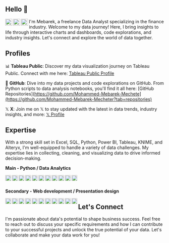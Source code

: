 ## Hello :wave:

<a href="https://twitter.com/MecheterMebarek/">
  <img align="left" alt="Twitter" width="22px" src="https://cdn.jsdelivr.net/npm/simple-icons@v3/icons/twitter.svg" />
</a>
<a href="www.linkedin.com/in/mohammed-mebarek-mecheter/">
  <img align="left" alt="Linkedin" width="22px" src="https://cdn.jsdelivr.net/npm/simple-icons@v3/icons/linkedin.svg" />
</a>
<a href="https://www.instagram.com/heydata/">
  <img align="left" alt="Instagram" width="22px" src="https://cdn.jsdelivr.net/npm/simple-icons@3.13.0/icons/instagram.svg" />
</a>


I'm Mebarek, a freelance Data Analyst specializing in the finance industry. Welcome to my data journey! Here, I bring insights to life through interactive charts and dashboards, code explorations, and industry insights. Let's connect and explore the world of data together.

## Profiles

📊 **Tableau Public**: Discover my data visualization journey on Tableau Public. Connect with me here: [Tableau Public Profile](https://public.tableau.com/app/profile/mohammed.mebarek.mecheter)

🚀 **GitHub**: Dive into my data projects and code explorations on GitHub. From Python scripts to data analysis notebooks, you'll find it all here: [GitHub Repositories](https://github.com/Mohammed-Mebarek-Mechete](https://github.com/Mohammed-Mebarek-Mecheter?tab=repositories)

𝕏 **X**: Join me on 𝕏 to stay updated with the latest in data trends, industry insights, and more: [𝕏 Profile](https://twitter.com/MecheterMebarek)

## Expertise

With a strong skill set in Excel, SQL, Python, Power BI, Tableau, KNIME, and Alteryx, I'm well-equipped to handle a variety of data challenges. My expertise lies in collecting, cleaning, and visualizing data to drive informed decision-making.

**Main - Python / Data Analytics**

<a href="https://www.python.org/">
  <img align="left" alt="Python" width="18px" src="https://cdn.jsdelivr.net/npm/simple-icons@v3/icons/python.svg" />
</a>
<a href="https://www.streamlit.io/">
  <img align="left" alt="Streamlit" width="18px" src="https://cdn.jsdelivr.net/npm/simple-icons@v4/icons/streamlit.svg" />
</a>
<a href="https://jupyter.org/">
  <img align="left" alt="Jupyter" width="18px" src="https://cdn.jsdelivr.net/npm/simple-icons@v3/icons/jupyter.svg" />
</a>
<a href="https://pandas.pydata.org/">
  <img align="left" alt="Pandas" width="18px" src="https://cdn.jsdelivr.net/npm/simple-icons@v3/icons/pandas.svg" />
</a>
<a href="https://spark.apache.org/">
  <img align="left" alt="Spark" width="18px" src="https://cdn.jsdelivr.net/npm/simple-icons@v3/icons/apachespark.svg" />
</a>
<a href="https://www.tableau.com/">
  <img align="left" alt="Tableau" width="18px" src="https://cdn.jsdelivr.net/npm/simple-icons@3.13.0/icons/tableau.svg" />
</a>
<a href="https://powerbi.microsoft.com/">
  <img align="left" alt="Powerbi" width="18px" src="https://cdn.jsdelivr.net/npm/simple-icons@3.13.0/icons/powerbi.svg" />
</a>
<a href="https://www.alteryx.com/">
  <img align="left" alt="Alteryx" width="18px" src="https://upload.wikimedia.org/wikipedia/commons/e/ec/Alteryx_logo.svg" />
</a>
<a href="https://www.knime.com/">
  <img align="left" alt="Knime" width="18px" src="https://www.knime.com/themes/custom/bootstrap_knime/logo.svg" />
</a>
<a href="https://www.jetbrains.com/dataspell/">
  <img align="left" alt="DataSpell" width="18px" src="https://camo.githubusercontent.com/79d02eeaefd230081837972678626c20c506011249f244081dcee9b7d9958bca/68747470733a2f2f7365656b6c6f676f2e636f6d2f696d616765732f442f646174617370656c6c2d6c6f676f2d303634333542394346332d7365656b6c6f676f2e636f6d2e706e67" />
</a>
<a href="https://www.jetbrains.com/pycharm/">
  <img align="left" alt="PyCharm" width="18px" src="https://cdn.jsdelivr.net/npm/simple-icons@v3/icons/pycharm.svg" />
</a>

#### &nbsp;

**Secondary - Web development / Presentation design**

<img align="left" alt="HTML" width="18px" src="https://cdn.jsdelivr.net/npm/simple-icons@v3/icons/html5.svg" />
<img align="left" alt="CSS" width="18px" src="https://cdn.jsdelivr.net/npm/simple-icons@v3/icons/css3.svg" />
<img align="left" alt="Javascript" width="18px" src="https://cdn.jsdelivr.net/npm/simple-icons@v3/icons/javascript.svg" />
<a href="https://reactjs.org/">
  <img align="left" alt="React" width="18px" src="https://cdn.jsdelivr.net/npm/simple-icons@v3/icons/react.svg" />
</a>
<a href="https://www.djangoproject.com/">
  <img align="left" alt="Django" width="18px" src="https://cdn.jsdelivr.net/npm/simple-icons@3.13.0/icons/django.svg" />
</a>
</a>
<a href="https://flask.palletsprojects.com/">
  <img align="left" alt="Flask" width="18px" src="https://cdn.jsdelivr.net/npm/simple-icons@3.13.0/icons/flask.svg" />
</a>
<a href="https://gohugo.io/">
  <img align="left" alt="Hugo" width="18px" src="https://cdn.jsdelivr.net/npm/simple-icons@v3/icons/hugo.svg" />
<a href="https://code.visualstudio.com/">
  <img align="left" alt="VSCode" width="18px" src="https://cdn.jsdelivr.net/npm/simple-icons@v3/icons/visualstudiocode.svg" />
</a>
<a href="https://www.jetbrains.com/webstorm/">
  <img align="left" alt="WebStorm" width="18px" src="https://cdn.jsdelivr.net/npm/simple-icons@3.13.0/icons/webstorm.svg" />
</a>
<a href="https://www.adobe.com/products/xd.html">
  <img align="left" alt="XD" width="18px" src="https://cdn.jsdelivr.net/npm/simple-icons@v3/icons/adobexd.svg" />
</a>
<img align="left" alt="Powerpoint" width="18px" src="https://cdn.jsdelivr.net/npm/simple-icons@v3/icons/microsoftpowerpoint.svg" />


## Let's Connect

I'm passionate about data's potential to shape business success. Feel free to reach out to discuss your specific requirements and how I can contribute to your successful projects and unlock the true potential of your data. Let's collaborate and make your data work for you!
